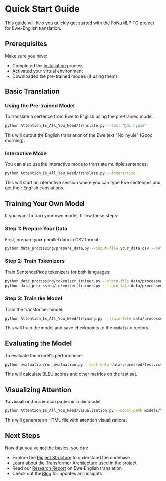 # Quick Start Guide

This guide will help you quickly get started with the FoNu NLP TG project for Ewe-English translation.

## Prerequisites

Make sure you have:

- Completed the [Installation](installation.md) process
- Activated your virtual environment
- Downloaded the pre-trained models (if using them)

## Basic Translation

### Using the Pre-trained Model

To translate a sentence from Ewe to English using the pre-trained model:

```bash
python Attention_Is_All_You_Need/translate.py --text "Ŋdi nyuie"
```

This will output the English translation of the Ewe text "Ŋdi nyuie" (Good morning).

### Interactive Mode

You can also use the interactive mode to translate multiple sentences:

```bash
python Attention_Is_All_You_Need/translate.py --interactive
```

This will start an interactive session where you can type Ewe sentences and get their English translations.

## Training Your Own Model

If you want to train your own model, follow these steps:

### Step 1: Prepare Your Data

First, prepare your parallel data in CSV format:

```bash
python data_processing/prepare_data.py --input-file your_data.csv --output-dir data/processed
```

### Step 2: Train Tokenizers

Train SentencePiece tokenizers for both languages:

```bash
python data_processing/tokenizer_trainer.py --train-file data/processed/ewe_train.txt --model-prefix data/processed/ewe_sp --vocab-size 8000
python data_processing/tokenizer_trainer.py --train-file data/processed/english_train.txt --model-prefix data/processed/english_sp --vocab-size 8000
```

### Step 3: Train the Model

Train the transformer model:

```bash
python Attention_Is_All_You_Need/training.py --train-file data/processed/train.csv --val-file data/processed/val.csv --src-tokenizer data/processed/ewe_sp.model --tgt-tokenizer data/processed/english_sp.model --output-dir models
```

This will train the model and save checkpoints to the `models/` directory.

## Evaluating the Model

To evaluate the model's performance:

```bash
python evaluation/run_evaluation.py --test-data data/processed/test.csv --model-path models/transformer_ewe_english_final.pt --src-tokenizer data/processed/ewe_sp.model --tgt-tokenizer data/processed/english_sp.model
```

This will calculate BLEU scores and other metrics on the test set.

## Visualizing Attention

To visualize the attention patterns in the model:

```bash
python Attention_Is_All_You_Need/visualization.py --model-path models/transformer_ewe_english_final.pt --text "Ŋdi nyuie"
```

This will generate an HTML file with attention visualizations.

## Next Steps

Now that you've got the basics, you can:

- Explore the [Project Structure](../documentation/project-structure.md) to understand the codebase
- Learn about the [Transformer Architecture](../model/transformer-architecture.md) used in the project
- Read our [Research Report](../research/ewe-english-translation.md) on Ewe-English translation
- Check out the [Blog](../blog/introduction.md) for updates and insights
